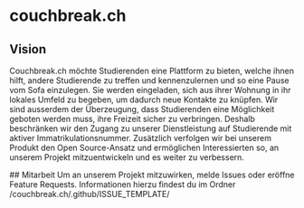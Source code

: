 # couchbreak.ch

## Vision
Couchbreak.ch möchte Studierenden eine Plattform zu bieten, welche ihnen hilft, andere Studierende zu treffen und kennenzulernen und so eine Pause vom Sofa einzulegen. Sie werden eingeladen, sich aus ihrer Wohnung in ihr lokales Umfeld zu begeben, um dadurch neue Kontakte zu knüpfen.
Wir sind ausserdem der Überzeugung, dass Studierenden eine Möglichkeit geboten werden muss, ihre Freizeit sicher zu verbringen. Deshalb beschränken wir den Zugang zu unserer Dienstleistung auf Studierende mit aktiver Immatrikulationsnummer. Zusätzlich verfolgen wir bei unserem Produkt den Open Source-Ansatz und ermöglichen Interessierten so, an unserem Projekt mitzuentwickeln und es weiter zu verbessern.

## Mitarbeit
Um an unserem Projekt mitzuwirken, melde Issues oder eröffne Feature Requests. Informationen hierzu findest du im Ordner /couchbreak.ch/.github/ISSUE_TEMPLATE/

